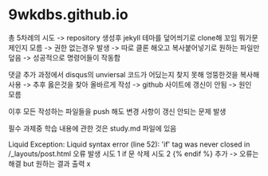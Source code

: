 # 9wkdbs.github.io

총 5차례의 시도
-> repository 생성후 jekyll 테마를 덮어씌기로 clone해 꼬임 뭐가문제인지 모름
-> 권한 없는경우 발생
-> 따로 클론 해오고 복사붙어넣기로 원하는 파일만 덮음
-> 성공적으로 명령어들이 작동함

댓글 추가 과정에서 disqus의 unviersal 코드가 어딨는지 찾지 못해 엉뚱한것을 복사해 사용
-> 추후 옳은것을 찾아 올바르게 작성
-> github 사이트에 갱신이 안됨
-> 원인 모름

이후 모든 작성하는 파일들을 push 해도 변경 사항이 갱신 안되는 문제 발생

필수 과제중 학습 내용에 관한 것은 study.md 파일에 있음

Liquid Exception: Liquid syntax error (line 52): 'if' tag was never closed in /_layouts/post.html
오류 발생
시도 1 if 문 삭제
시도 2 {% endif %} 추가
-> 오류는 해결 but 원하는 결과 출력 x